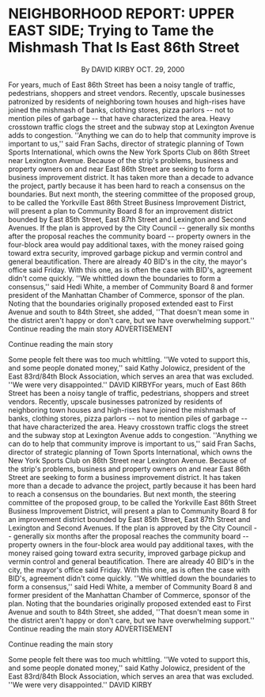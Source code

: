 
NEIGHBORHOOD REPORT: UPPER EAST SIDE; Trying to Tame the Mishmash That Is East 86th Street
===

<div style= "text-align: center"> By DAVID KIRBY                                                                                                                                 OCT. 29, 2000 </div>

For years, much of East 86th Street has been a noisy tangle of traffic, pedestrians, shoppers and street vendors. Recently, upscale businesses patronized by residents of neighboring town houses and high-rises have joined the mishmash of banks, clothing stores, pizza parlors -- not to mention piles of garbage -- that have characterized the area. Heavy crosstown traffic clogs the street and the subway stop at Lexington Avenue adds to congestion.
''Anything we can do to help that community improve is important to us,'' said Fran Sachs, director of strategic planning of Town Sports International, which owns the New York Sports Club on 86th Street near Lexington Avenue.
Because of the strip's problems, business and property owners on and near East 86th Street are seeking to form a business improvement district. It has taken more than a decade to advance the project, partly because it has been hard to reach a consensus on the boundaries.
But next month, the steering committee of the proposed group, to be called the Yorkville East 86th Street Business Improvement District, will present a plan to Community Board 8 for an improvement district bounded by East 85th Street, East 87th Street and Lexington and Second Avenues. If the plan is approved by the City Council -- generally six months after the proposal reaches the community board -- property owners in the four-block area would pay additional taxes, with the money raised going toward extra security, improved garbage pickup and vermin control and general beautification.
There are already 40 BID's in the city, the mayor's office said Friday. With this one, as is often the case with BID's, agreement didn't come quickly.
''We whittled down the boundaries to form a consensus,'' said Hedi White, a member of Community Board 8 and former president of the Manhattan Chamber of Commerce, sponsor of the plan. Noting that the boundaries originally proposed extended east to First Avenue and south to 84th Street, she added, ''That doesn't mean some in the district aren't happy or don't care, but we have overwhelming support.''
Continue reading the main story
ADVERTISEMENT

Continue reading the main story

Some people felt there was too much whittling. ''We voted to support this, and some people donated money,'' said Kathy Jolowicz, president of the East 83rd/84th Block Association, which serves an area that was excluded. ''We were very disappointed.'' DAVID KIRBYFor years, much of East 86th Street has been a noisy tangle of traffic, pedestrians, shoppers and street vendors. Recently, upscale businesses patronized by residents of neighboring town houses and high-rises have joined the mishmash of banks, clothing stores, pizza parlors -- not to mention piles of garbage -- that have characterized the area. Heavy crosstown traffic clogs the street and the subway stop at Lexington Avenue adds to congestion.
''Anything we can do to help that community improve is important to us,'' said Fran Sachs, director of strategic planning of Town Sports International, which owns the New York Sports Club on 86th Street near Lexington Avenue.
Because of the strip's problems, business and property owners on and near East 86th Street are seeking to form a business improvement district. It has taken more than a decade to advance the project, partly because it has been hard to reach a consensus on the boundaries.
But next month, the steering committee of the proposed group, to be called the Yorkville East 86th Street Business Improvement District, will present a plan to Community Board 8 for an improvement district bounded by East 85th Street, East 87th Street and Lexington and Second Avenues. If the plan is approved by the City Council -- generally six months after the proposal reaches the community board -- property owners in the four-block area would pay additional taxes, with the money raised going toward extra security, improved garbage pickup and vermin control and general beautification.
There are already 40 BID's in the city, the mayor's office said Friday. With this one, as is often the case with BID's, agreement didn't come quickly.
''We whittled down the boundaries to form a consensus,'' said Hedi White, a member of Community Board 8 and former president of the Manhattan Chamber of Commerce, sponsor of the plan. Noting that the boundaries originally proposed extended east to First Avenue and south to 84th Street, she added, ''That doesn't mean some in the district aren't happy or don't care, but we have overwhelming support.''
Continue reading the main story
ADVERTISEMENT

Continue reading the main story

Some people felt there was too much whittling. ''We voted to support this, and some people donated money,'' said Kathy Jolowicz, president of the East 83rd/84th Block Association, which serves an area that was excluded. ''We were very disappointed.'' DAVID KIRBY
